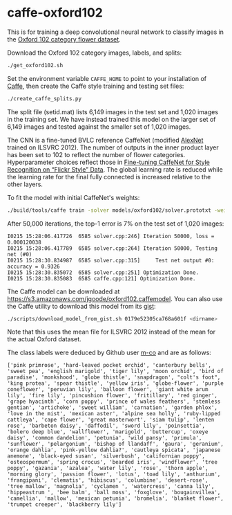 # caffe-oxford102
This is for training a deep convolutional neural network to classify images in the [Oxford 102 category flower dataset](http://www.robots.ox.ac.uk/~vgg/data/flowers/102/index.html).

Download the Oxford 102 category images, labels, and splits:

```bash
./get_oxford102.sh
```

Set the environment variable `CAFFE_HOME` to point to your installation of [Caffe](http://caffe.berkeleyvision.org/), then create the Caffe style training and testing set files:

```bash
./create_caffe_splits.py
```

The split file (setid.mat) lists 6,149 images in the test set and 1,020 images in the training set. We have instead trained this model on the larger set of 6,149 images and tested against the smaller set of 1,020 images.

The CNN is a fine-tuned BVLC reference CaffeNet (modified [AlexNet](http://papers.nips.cc/paper/4824-imagenet-classification-with-deep-convolutional-neural-networks) trained on ILSVRC 2012). The number of outputs in the inner product layer has been set to 102 to reflect the number of flower categories. Hyperparameter choices reflect those in [Fine-tuning CaffeNet for Style Recognition on “Flickr Style” Data](http://caffe.berkeleyvision.org/gathered/examples/finetune_flickr_style.html). The global learning rate is reduced while the learning rate for the final fully connected is increased relative to the other layers.

To fit the model with initial CaffeNet's weights:

```bash
./build/tools/caffe train -solver models/oxford102/solver.prototxt -weights models/bvlc_reference_caffenet/bvlc_reference_caffenet.caffemodel
```

After 50,000 iterations, the top-1 error is 7% on the test set of 1,020 images:
```
I0215 15:28:06.417726  6585 solver.cpp:246] Iteration 50000, loss = 0.000120038
I0215 15:28:06.417789  6585 solver.cpp:264] Iteration 50000, Testing net (#0)
I0215 15:28:30.834987  6585 solver.cpp:315]     Test net output #0: accuracy = 0.9326
I0215 15:28:30.835072  6585 solver.cpp:251] Optimization Done.
I0215 15:28:30.835083  6585 caffe.cpp:121] Optimization Done.
```

The Caffe model can be downloaded at https://s3.amazonaws.com/jgoode/oxford102.caffemodel. You can also use the Caffe utility to download this model from its [gist](https://gist.github.com/jgoode21/0179e52305ca768a601f):

```bash
./scripts/download_model_from_gist.sh 0179e52305ca768a601f <dirname>
```
Note that this uses the mean file for ILSVRC 2012 instead of the mean for the actual Oxford dataset.

The class labels were deduced by Github user [m-co](https://github.com/m-co) and are as follows:

```
['pink primrose', 'hard-leaved pocket orchid', 'canterbury bells', 'sweet pea', 'english marigold', 'tiger lily', 'moon orchid', 'bird of paradise', 'monkshood', 'globe thistle', 'snapdragon', "colt's foot", 'king protea', 'spear thistle', 'yellow iris', 'globe-flower', 'purple coneflower', 'peruvian lily', 'balloon flower', 'giant white arum lily', 'fire lily', 'pincushion flower', 'fritillary', 'red ginger', 'grape hyacinth', 'corn poppy', 'prince of wales feathers', 'stemless gentian', 'artichoke', 'sweet william', 'carnation', 'garden phlox', 'love in the mist', 'mexican aster', 'alpine sea holly', 'ruby-lipped cattleya', 'cape flower', 'great masterwort', 'siam tulip', 'lenten rose', 'barbeton daisy', 'daffodil', 'sword lily', 'poinsettia', 'bolero deep blue', 'wallflower', 'marigold', 'buttercup', 'oxeye daisy', 'common dandelion', 'petunia', 'wild pansy', 'primula', 'sunflower', 'pelargonium', 'bishop of llandaff', 'gaura', 'geranium', 'orange dahlia', 'pink-yellow dahlia?', 'cautleya spicata', 'japanese anemone', 'black-eyed susan', 'silverbush', 'californian poppy', 'osteospermum', 'spring crocus', 'bearded iris', 'windflower', 'tree poppy', 'gazania', 'azalea', 'water lily', 'rose', 'thorn apple', 'morning glory', 'passion flower', 'lotus', 'toad lily', 'anthurium', 'frangipani', 'clematis', 'hibiscus', 'columbine', 'desert-rose', 'tree mallow', 'magnolia', 'cyclamen ', 'watercress', 'canna lily', 'hippeastrum ', 'bee balm', 'ball moss', 'foxglove', 'bougainvillea', 'camellia', 'mallow', 'mexican petunia', 'bromelia', 'blanket flower', 'trumpet creeper', 'blackberry lily']
```
